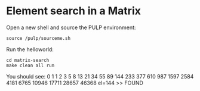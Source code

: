 # Element search in a Matrix

Open a new shell and source the PULP environment:
~~~~~shell
source /pulp/sourceme.sh
~~~~~

Run the helloworld:
~~~~~shell
cd matrix-search
make clean all run
~~~~~

You should see:
0 
1 
1 
2 
3 
5 
8 
13 
21 
34 
55 
89 
144 
233 
377 
610 
987 
1597 
2584 
4181 
6765 
10946 
17711 
28657 
46368 
el=144 >> FOUND
